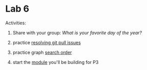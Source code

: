# Lab 6

Activities:

1. Share with your group: *What is your favorite day of the year?*

2. practice [resolving git pull issues](./git-fix-pull)

3. practice graph [search order](./dfs-vs-bfs)

4. start the [module](./dfs-class) you'll be building for P3
